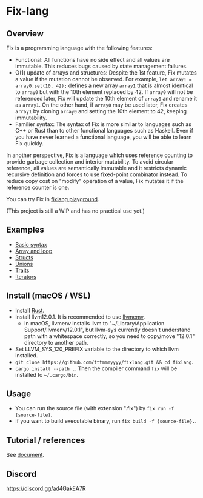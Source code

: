 Fix-lang
====

## Overview

Fix is a programming language with the following features: 
- Functional: All functions have no side effect and all values are immutable. This reduces bugs caused by state management failures.
- O(1) update of arrays and structures: Despite the 1st feature, Fix mutates a value if the mutation cannot be observed. For example, `let array1 = array0.set(10, 42);` defines a new array `array1` that is almost identical to `array0` but with the 10th element replaced by 42. If `array0` will not be referenced later, Fix will update the 10th element of `array0` and rename it as `array1`. On the other hand, if `array0` may be used later, Fix creates `array1` by cloning `array0` and setting the 10th element to 42, keeping immutability.
- Familier syntax: The syntax of Fix is more similar to languages such as C++ or Rust than to other functional languages such as Haskell. Even if you have never learned a functional language, you will be able to learn Fix quickly.

In another perspective, Fix is a language which uses reference counting to provide garbage collection and interior mutability. To avoid circular reference, all values are semantically immutable and it restricts dynamic recursive definition and forces to use fixed-point combinator instead. To reduce copy cost on "modify" operation of a value, Fix mutates it if the reference counter is one.

You can try Fix in [fixlang playground](https://tttmmmyyyy.github.io/fixlang-playground/).

(This project is still a WIP and has no practical use yet.)

## Examples

- [Basic syntax](https://tttmmmyyyy.github.io/fixlang-playground/index.html?src=%2F%2F+Each+source+file+has+to+start+with+module+declaration.%0D%0Amodule+Main%3B%0D%0A%0D%0A%2F%2F+Declaration+and+definition+of+global+value.%0D%0A%2F%2F+%60I64%60+is+the+type+of+64-bit+integers.%0D%0Atruth+%3A+I64%3B%0D%0Atruth+%3D+42%3B+%0D%0A%0D%0A%2F%2F+Declaration+and+definition+of+global+%28recursive%29+function.%0D%0A%2F%2F+To+define+function%2C+write+%60%7Carg0%2C+arg1%2C+...%7C+%28function+body%29%60.%0D%0A%2F%2F+%28Parentheses+around+%60%28function+body%29%60+is+not+mandatory.%29%0D%0A%2F%2F+Note+that+Fix+is+an+expression+based+language.+You+don%27t+need+to+write+%22return+statement%22.%0D%0Acalc_fib+%3A+I64+-%3E+I64%3B%0D%0Acalc_fib+%3D+%7Cn%7C+%28%0D%0A++++if+n+%3C%3D+1+%7B+n+%7D+else+%7B+calc_fib%28n-1%29+%2B+calc_fib%28n-2%29+%7D%0D%0A%29%3B%0D%0A%0D%0Acalc_fib2+%3A+I64+-%3E+I64%3B%0D%0Acalc_fib2+%3D+%7Cn%7C+%28%0D%0A++++%2F%2F+Another+syntax+of+%60if%60%2C+%60if+%28cond%29+%7B+%28then+expr%29+%7D%3B+%28else+expr%29%60%2C+can+be+used+to+write+early+return.%0D%0A++++if+n+%3C%3D+1+%7B+n+%7D%3B%0D%0A%0D%0A++++%2F%2F+Use+%60let%60+to+define+a+local+name.%0D%0A++++let+x+%3D+calc_fib2%28n-1%29%3B%0D%0A++++let+y+%3D+calc_fib2%28n-2%29%3B%0D%0A++++x+%2B+y%0D%0A%29%3B%0D%0A%0D%0Atruth2+%3A+I64%3B%0D%0Atruth2+%3D+%28%0D%0A++++%2F%2F+You+can+define+local+function+%28closure%29+like+this.+%60f%60+has+type+%60I64+-%3E+I64+-%3E+I64+-%3E+I64%60.%0D%0A++++let+f+%3D+%7Ca%2C+b%2C+c%7C+%28a+%2B+b%29+%2A+c%3B%0D%0A%0D%0A++++%2F%2F+Partial+application.+%60double%60+has+type+%60I64+-%3E+I64%60+and+maps+%60c%60+to+%60%281+%2B+1%29+%2A+c+%3D%3D+2+%2A+c%60.%0D%0A++++let+double+%3D+f%281%2C+1%29%3B%0D%0A%0D%0A++++%2F%2F+Right-associative+operator+%60%24%60+applies+a+function+to+a+value%3A+%60f+%24+x+%3D%3D+f%28x%29%60+and+%60f+%24+g+%24+x+%3D%3D+f%28g%28x%29%29%60.%0D%0A++++let+twelve+%3D+double+%24+double+%24+3%3B%0D%0A%0D%0A++++%2F%2F+%60.%60+is+another+operator+to+apply+a+function%3A+%60x.f+%3D%3D+f%28x%29%60.%0D%0A++++%2F%2F+It+has+lower+priority+than+usual+function+call%2C+so+%603.f%281%2C+2%29+%3D%3D+f%281%2C+2%29%283%29+%3D%3D+f%281%2C+2%2C+3%29%60.%0D%0A++++let+nine+%3D+3.f%281%2C+2%29%3B%0D%0A%0D%0A++++double+%24+nine+%2B+twelve%0D%0A%29%3B%0D%0A%0D%0A%2F%2F+Fix+program+calls+%60Main%3A%3Amain%60+%28i.e.%2C+%60main%60+of+%60Main%60+module%29+as+the+entry+point.%0D%0A%2F%2F+%60Main%3A%3Amain%60+must+have+type+%60IO+%28%29%60%2C+where+%60IO+a%60+is+the+type+of+I%2FO+actions+which+return+a+value+of+type+%60a%60.%0D%0A%2F%2F+%60%28%29%60+is+the+unit+type%2C+which+has+a+unique+value+also+written+as+%60%28%29%60.%0D%0Amain+%3A+IO+%28%29%3B%0D%0Amain+%3D+%28%0D%0A++++%2F%2F+%60println+%3A+String+-%3E+IO+%28%29%60+makes+an+I%2FO+action+that+prints+a+string+%28and+a+newline%29.%0D%0A++++%2F%2F+Roughly+speaking%2C+prefix+operator+%60%2Aact%60+performs+the+I%2FO+action+%60act%60+and+evaluates+to+the+value+returned+by+%60act%60.%0D%0A++++let+_+%3D+%2A%28println+%24+%22truth+%3A+%22+%2B+truth.to_string%29%3B%0D%0A++++let+_+%3D+%2A%28println+%24+%22truth2+%3A+%22+%2B+truth2.to_string%29%3B%0D%0A++++let+_+%3D+%2A%28println+%24+%22calc_fib%2810%29+%3A+%22+%2B+calc_fib%2810%29.to_string%29%3B%0D%0A++++let+_+%3D+%2A%28println+%24+%22calc_fib2%2810%29+%3A+%22+%2B+calc_fib2%2810%29.to_string%29%3B%0D%0A%0D%0A++++%2F%2F+%60pure+%3A+a+-%3E+IO+a%60+creates+an+I%2FO+action+which+does+nothing+and+only+returns+a+value.+%0D%0A++++%2F%2F+By+a+syntax+sugar%2C+you+can+write+%60pure%28%29%60+instead+of+%60pure%28%28%29%29%60.%0D%0A++++pure%28%29%0D%0A%29%3B)
- [Array and loop](https://tttmmmyyyy.github.io/fixlang-playground/index.html?src=module+Main%3B%0D%0A%0D%0A%2F%2F+Prints+30th+value+of+Fibonacci+sequence.%0D%0Amain+%3A+IO+%28%29%3B%0D%0Amain+%3D+%28%0D%0A++++%2F%2F+%60fill+%3A+I64+-%3E+a+-%3E+Array+a%60+in+namespace+%60Std%3A%3AArray%60+creates+an+array+of+specified+length+and+filled+by+a+value.%0D%0A++++let+arr+%3D+Array%3A%3Afill%2831%2C+0%29%3B%0D%0A++++%2F%2F+%60set%60+and+%60set%21%60+of+type+%60I64+-%3E+a+-%3E+Array+a+-%3E+Array+a%60+insert+a+value+into+an+array.%0D%0A++++%2F%2F+%60set%60+updates+the+given+array+in+O%281%29+if+the+reference+counter+of+it+is+one%2C+%0D%0A++++%2F%2F+or+inserts+a+value+after+cloning+the+array+%28it+takes+O%28n%29%29+otherwise.%0D%0A++++%2F%2F+%60set%21%60+always+tries+to+update+the+given+array+in+O%281%29%2C+or+panics+if+the+reference+counter+is+greater+than+one.%0D%0A++++%2F%2F+There+are+also+%60mod%60+and+%60mod%21%60+of+type+%60I64+-%3E+%28a+-%3E+a%29+-%3E+Array+a+-%3E+Array+a%60%2C+which+update+a+value+of+an+array.%0D%0A++++let+arr+%3D+arr.set%21%280%2C+0%29%3B%0D%0A++++let+arr+%3D+arr.set%21%281%2C+1%29%3B%0D%0A++++%2F%2F+A+way+for+loop+is+to+use+%60loop%60%2C+%60continue%60+and+%60break%60.%0D%0A++++%2F%2F+loop+%3A+s+-%3E+LoopResult+s+r+-%3E+r+--+Takes+the+initial+state+and+loop+body%2C+and+performs+loop.%0D%0A++++%2F%2F+continue+%3A+s+-%3E+LoopResult+s+r+--+Takes+the+next+state+and+continues+the+loop.%0D%0A++++%2F%2F+break+%3A+r+-%3E+LoopResult+s+r+--+Breaks+the+loop+and+returns+the+given+value.%0D%0A++++let+arr+%3D+loop%28%282%2C+arr%29%2C+%7C%28idx%2C+arr%29%7C%0D%0A++++++++if+idx+%3D%3D+arr.get_size+%7B%0D%0A++++++++++++break+%24+arr%0D%0A++++++++%7D+else+%7B%0D%0A++++++++++++%2F%2F+To+get+a+value+of+an+array%2C+use+%60%40+%3A+I64+-%3E+Array+a+-%3E+a%60.%0D%0A++++++++++++let+x+%3D+arr.%40%28idx-1%29%3B%0D%0A++++++++++++let+y+%3D+arr.%40%28idx-2%29%3B%0D%0A++++++++++++let+arr+%3D+arr.set%21%28idx%2C+x%2By%29%3B%0D%0A++++++++++++continue+%24+%28idx%2B1%2C+arr%29%0D%0A++++++++%7D%0D%0A++++%29%3B%0D%0A++++println+%24+arr.%40%2830%29.to_string+%2F%2F+832040%0D%0A%29%3B)
- [Structs](https://tttmmmyyyy.github.io/fixlang-playground/index.html?src=module+Main%3B%0D%0A%0D%0A%2F%2F+You+can+define+struct+as+follows%3A%0D%0A%2F%2F+%60F64%60+is+the+type+of+64-bit+floating+values.%0D%0Atype+Quantity+%3D+struct+%7B+value+%3A+F64%2C+unit+%3A+String+%7D%3B%0D%0A%0D%0Anamespace+Quantity+%7B%0D%0A%0D%0A++++make+%3A+F64+-%3E+String+-%3E+Quantity%3B%0D%0A++++make+%3D+%7Cval%2C+unit%7C+%28%0D%0A++++++++%2F%2F+Construction+of+a+struct+value.%0D%0A++++++++Quantity+%7B+value+%3A+val%2C+unit+%3A+unit+%7D%0D%0A++++%29%3B%0D%0A%0D%0A++++stringify+%3A+Quantity+-%3E+String%3B%0D%0A++++stringify+%3D+%7Cq%7C+%28%0D%0A++++++++%2F%2F+To+get+a+field+value%2C+use+the+function+%60%40%28field+name%29+%3A+%28Struct%29+-%3E+%28FieldType%29%60.%0D%0A++++++++q.%40value.to_string+%2B+%22+%22+%2B+q.%40unit%0D%0A++++%29%3B%0D%0A%0D%0A++++add+%3A+Quantity+-%3E+Quantity+-%3E+Quantity%3B%0D%0A++++%2F%2F+Pattern+matching+is+available+in+function+definition.%0D%0A++++add+%3D+%7CQuantity+%7B+value+%3A+lhs_val%2C+unit+%3A+lhs_unit+%7D%2C+rhs%7C+%28%0D%0A++++++++%2F%2F+Pattern+matching+is+also+available+in+let-binding.%0D%0A++++++++let+Quantity+%7B+value+%3A+rhs_val%2C+unit+%3A+rhs_unit+%7D+%3D+rhs%3B%0D%0A++++++++if+lhs_unit+%3D%3D+rhs_unit+%7B%0D%0A++++++++++++Quantity+%7B+value+%3A+lhs_val+%2B+rhs_val%2C+unit+%3A+lhs_unit+%7D%0D%0A++++++++%7D+else+%7B%0D%0A++++++++++++abort%28%29%0D%0A++++++++%7D%0D%0A++++%29%3B%0D%0A%0D%0A++++%2F%2F+%223.0+kg%22+%2A+%222.0+m%22+%3D%3D+%226.0+kg+m%22%0D%0A++++mul+%3A+Quantity+-%3E+Quantity+-%3E+Quantity%3B%0D%0A++++mul+%3D+%7Crhs%2C+lhs%7C+%28+%2F%2F+Note+that+%60lhs.mul%28rhs%29+%3D%3D+mul%28rhs%2C+lhs%29%60%2C+so+we+call+the+first+argument+as+%60rhs%60.%0D%0A++++++++let+val+%3D+lhs.%40value+%2A+rhs.%40value%3B%0D%0A++++++++%2F%2F+%60set_%28field+name%29+%3A+%28FieldType%29+-%3E+%28Struct%29+-%3E+%28Struct%29%60+updates+a+field.%0D%0A++++++++%2F%2F+%60mod_%28field+name%29+%3A+%28%28FieldType%29+-%3E+%28FieldType%29%29+-%3E+%28Struct%29+-%3E+%28Struct%29%60+transforms+a+field.%0D%0A++++++++lhs.set_value%28val%29.mod_unit%28%7Cu%7C+u+%2B+%22+%22+%2B+rhs.%40unit%29%0D%0A++++%29%3B%0D%0A%0D%0A++++%2F%2F+Pair+%28or+tuple%29+is+a+special+struct+with+fields+%600%60+and+%601%60.%0D%0A++++%2F%2F+Field+accessor+functions+%60%400%60%2C+%60%401%60%2C+sette%2Fmodifier+functions+%60set_0%60%2C+%60set_1%60%2C+%60mod_0%60%2C+%60mod_1%60%0D%0A++++%2F%2F+and+pattern+matching+are+available+as+well+as+user-defined+structs.%0D%0A++++from_pair+%3A+%28F64%2C+String%29+-%3E+Quantity%3B%0D%0A++++from_pair+%3D+%7C%28val%2C+unit%29%7C+make%28val%2C+unit%29%3B%0D%0A%7D%0D%0A%0D%0A%2F%2F+You+can+also+define+a+generic+struct+parametrized+by+a+type+variable%3A%0D%0Atype+Quantity2+a+%3D+struct+%7B+value+%3A+a%2C+unit+%3A+String+%7D%3B%0D%0A%0D%0Anamespace+Quantity2+%7B%0D%0A++++make+%3A+a+-%3E+String+-%3E+Quantity2+a%3B%0D%0A++++make+%3D+%7Cval%2C+unit%7C+Quantity2+%7B+value+%3A+val%2C+unit+%3A+unit+%7D%3B%0D%0A%0D%0A++++stringify+%3A+%5Ba+%3A+ToString%5D+Quantity2+a+-%3E+String%3B%0D%0A++++stringify+%3D+%7Cq%7C+q.%40value.to_string+%2B+%22+%22+%2B+q.%40unit%3B%0D%0A%7D%0D%0A%0D%0Amain+%3A+IO+%28%29%3B%0D%0Amain+%3D+%28%0D%0A++++let+x+%3D+Quantity%3A%3Amake%281.0%2C+%22kg%22%29%3B%0D%0A++++let+y+%3D+Quantity%3A%3Amake%282.0%2C+%22kg%22%29%3B%0D%0A++++let+z+%3D+Quantity%3A%3Amake%283.0%2C+%22m%22%29%3B%0D%0A++++let+q+%3D+x.add%28y%29.mul%28z%29%3B+%2F%2F+%281.0+kg+%2B+2.0+kg%29+%2A+3.0+m+%0D%0A++++let+_+%3D+%2A%28println+%24+q.stringify%29%3B%0D%0A++++let+q2+%3D+Quantity2%3A%3Amake%2842%2C+%22s%22%29%3B+%2F%2F+q2+%3A+Quantity2+I64%0D%0A++++let+_+%3D+%2A%28println+%24+q2.stringify%29%3B%0D%0A++++pure%28%29%0D%0A%29%3B%0D%0A)
- [Unions](https://tttmmmyyyy.github.io/fixlang-playground/index.html?src=module+Main%3B%0D%0A%0D%0Aimport+Math%3B+%2F%2F+for+pi64%0D%0A%0D%0A%2F%2F+Tagged+union+can+be+defined+as+follows%3A%0D%0Atype+Angle+%3D+union+%7B+radian%3A+F64%2C+degree%3A+F64+%7D%3B%0D%0A%0D%0A%2F%2F+You+can+define+generic+unions+by+writing+%60type+SomeUnion+a+%3D+union+%7B+...%28use+type+%60a%60+for+type+of+fields%29...+%7D%3B%60%0D%0A%0D%0Anamespace+Angle+%7B%0D%0A++++to_degree+%3A+Angle+-%3E+Angle%3B%0D%0A++++to_degree+%3D+%7Ca%7C+%28%0D%0A++++++++%2F%2F+%60is_%28variant%29+%3A+%28Union%29+-%3E+Bool%60+checks+whether+the+union+value+is+a+specific+variant.%0D%0A++++++++if+a.is_degree+%7B+a+%7D%3B%0D%0A++++++++%2F%2F+%60%28variant%29+%3A+%28VariantType%29+-%3E+%28Union%29%60+constructs+an+union+value.%0D%0A++++++++%2F%2F+%60as_%28variant%29+%3A+%28Union%29+-%3E+%28VariantType%29%60+extracts+a+value+from+an+union+value+%28or+panics%29.%0D%0A++++++++Angle%3A%3Adegree%28a.as_radian+%2A+180.0+%2F+Math%3A%3Api64%29%0D%0A++++%29%3B%0D%0A%0D%0A++++stringify_as_degree+%3A+Angle+-%3E+String%3B%0D%0A++++stringify_as_degree+%3D+%7Ca%7C+%28%0D%0A++++++++let+a+%3D+a.to_degree%3B%0D%0A++++++++a.as_degree.to_string+%2B+%22+deg%22+%0D%0A++++%29%3B%0D%0A%7D%0D%0A%0D%0Amain+%3A+IO+%28%29%3B%0D%0Amain+%3D+%28%0D%0A++++println+%24+Angle%3A%3Aradian%28Math%3A%3Api64+%2F+6.0%29.stringify_as_degree+%2F%2F+30+degree%0D%0A%29%3B%0D%0A)
- [Traits](https://tttmmmyyyy.github.io/fixlang-playground/index.html?src=module+Main%3B%0D%0A%0D%0A%2F%2A%0D%0AEq+trait+is+defined+in+standard+library+as+follows%3A+%0D%0A%0D%0Atrait+a+%3A+Eq+%7B%0D%0A++++eq+%3A+a+-%3E+a+-%3E+Bool%0D%0A%7D%0D%0A%0D%0AExpression+%60x+%3D%3D+y%60+is+interpreted+as+%60Eq%3A%3Aeq%28x%2C+y%29%60.%0D%0A%2A%2F%0D%0A%0D%0Atype+Pair+a+b+%3D+struct+%7B+fst%3A+a%2C+snd%3A+b+%7D%3B%0D%0A%0D%0A%2F%2F+In+the+trait+implementation%2C+you+can+specify+preconditions+on+type+variables+in+%60%5B%5D%60+bracket+after+%60impl%60.%0D%0Aimpl+%5Ba+%3A+Eq%2C+b+%3A+Eq%5D+Pair+a+b+%3A+Eq+%7B%0D%0A++++eq+%3D+%7Clhs%2C+rhs%7C+%28%0D%0A++++++++lhs.%40fst+%3D%3D+rhs.%40fst+%26%26+lhs.%40snd+%3D%3D+rhs.%40snd%0D%0A++++%29%3B%0D%0A%7D%0D%0A%0D%0A%2F%2F+You+can+specify+preconditions+of+type+variables+in+the+%60%5B%5D%60+bracket+before+type+signature.%0D%0Asearch+%3A+%5Ba+%3A+Eq%5D+a+-%3E+Array+a+-%3E+I64%3B%0D%0Asearch+%3D+%7Celem%2C+arr%7C+loop%280%2C+%7Cidx%7C%0D%0A++++if+idx+%3D%3D+arr.get_size+%7B+break+%24+-1+%7D%3B%0D%0A++++if+arr.%40%28idx%29+%3D%3D+elem+%7B+break+%24+idx+%7D%3B%0D%0A++++continue+%24+%28idx+%2B+1%29%0D%0A%29%3B%0D%0A%0D%0A%2F%2F+An+example+of+defining+higher-kinded+trait.%0D%0A%2F%2F+All+type+variable+has+kind+%60%2A%60+by+default%2C+and+any+kind+of+higher-kinded+type+variable+need+to+be+annoted+explicitly.%0D%0Atrait+%5Bf+%3A+%2A-%3E%2A%5D+f+%3A+MyFunctor+%7B%0D%0A++++mymap+%3A+%28a+-%3E+b%29+-%3E+f+a+-%3E+f+b%3B%0D%0A%7D%0D%0A%0D%0A%2F%2F+An+example+of+implementing+higher-kinded+trait.%0D%0A%2F%2F+%60Array%60+is+a+type+of+kind+%60%2A+-%3E+%2A%60%2C+so+matches+to+the+kind+of+trait+%60MyFunctor%60.%0D%0Aimpl+Array+%3A+MyFunctor+%7B%0D%0A++++mymap+%3D+%7Cf%2C+arr%7C+%28%0D%0A++++++++Array%3A%3Afrom_map%28arr.get_size%2C+%7Cidx%7C+f%28arr.%40%28idx%29%29%29%0D%0A++++%29%3B%0D%0A%7D%0D%0A%0D%0Amain+%3A+IO+%28%29%3B%0D%0Amain+%3D+%28%0D%0A++++let+arr+%3D+Array%3A%3Afrom_map%286%2C+%7Cx%7C+x%29%3B+%2F%2F+arr+%3D+%5B0%2C1%2C2%2C...%2C9%5D.%0D%0A++++let+arr+%3D+arr.mymap%28%7Cx%7C+Pair+%7B+fst%3A+x+%25+2%2C+snd%3A+x+%25+3+%7D%29%3B+%2F%2F+arr+%3D+%5B%280%2C+0%29%2C+%281%2C+1%29%2C+%280%2C+2%29%2C+...%5D.%0D%0A++++println+%24+arr.search%28Pair+%7B+fst%3A+1%2C+snd%3A+2%7D%29.to_string+%2F%2F+5%2C+the+first+number+x+such+that+x+%25+2+%3D%3D+1+and+x+%25+3+%3D%3D+2.%0D%0A%29%3B)
- [Iterators](https://tttmmmyyyy.github.io/fixlang-playground/index.html?src=module+Main%3B%0D%0A%0D%0Aimport+Math%3B+%2F%2F+for+Math%3A%3Agcd%0D%0A%0D%0A%2F%2F+Iterator%2C+a.k.a.+lazy+list%2C+is+defined+as+follows.%0D%0A%2F%2F+%60type+Iterator+a+%3D+unbox+struct+%7B+next%3A+%28%29+-%3E+Option+%28a%2C+Iterator+a%29+%7D%3B%60%0D%0A%0D%0A%2F%2F+Instead+of+containing+%22the+next+value%22%2C+a+non-empty+iterator+has+a+function+to+generate+a+pair+of%0D%0A%2F%2F+-+the+next+value+and+%0D%0A%2F%2F+-+the+iterator+to+generate+rest+values.%0D%0A%0D%0A%2F%2F+Iterators+are+important+to+write+program+in+a+functional+manner.+%0D%0A%2F%2F+The+following+example+illustrates+the+power+of+iterators.%0D%0A%0D%0A%2F%2F+Count+divisors+of+a+number.%0D%0A%2F%2F+For+example%2C+divisors+of+100+are+1%2C+2%2C+4%2C+5%2C+10%2C+20%2C+25%2C+50%2C+100%2C+%0D%0A%2F%2F+which+can+be+grouped+into+as+%7B1%2C+100%7D%2C+%7B2%2C+50%7D%2C+%7B4%2C+25%7D%2C+%7B10%7D.%0D%0A%2F%2F+So+%60count_divs%28100%29+%3D%3D+2+%2B+2+%2B+2+%2B+2+%2B+1%60.+%0D%0Acount_divs+%3A+I64+-%3E+I64%3B%0D%0Acount_divs+%3D+%7Cn%7C+%28%0D%0A++++Iterator%3A%3Acount_up%281%29+%2F%2F+Generate+an+infinite+iterator+%601%2C+2%2C+3%2C+...%60+which+are+candidates+for+divisors+of+%60n%60.%0D%0A++++++++.take_while%28%7Cd%7C+d%2Ad+%3C%3D+n%29+%2F%2F+Take+elements+less+than+or+equal+to+root+of+%60n%60.%0D%0A++++++++.filter%28%7Cd%7C+n%25d+%3D%3D+0%29+%2F%2F+Take+only+divisors.%0D%0A++++++++.map%28%7Cd%7C+if+d%2Ad+%3D%3D+n+%7B+1+%7D+else+%7B+2+%7D%29+%2F%2F+Convert+a+divisor+into+the+size+of+the+group+it+belongs+to.%0D%0A++++++++.fold%280%2C+Add%3A%3Aadd%29+%2F%2F+Sum+up+the+iterator.+%60fold%60+folds+an+iterator+by+an+operator+%28two-variable+function%29.+%0D%0A++++++++%2F%2F+%60Add%3A%3Aadd+%3A+I64+-%3E+I64+-%3E+I64%60+adds+two+integers.%0D%0A%29%3B%0D%0A%0D%0A%2F%2F+Infinite+iterator+of+positive+rational+numbers+less+than+1.%0D%0Arationals+%3A+Iterator+%28I64%2C+I64%29%3B+%2F%2F+Pair+of+numerator+and+denominator.%0D%0Arationals+%3D+%28%0D%0A++++Iterator%3A%3Acount_up%281%29+%2F%2F+Iterator+of+denominators%0D%0A++++++++.map%28%7Cd%7C+%28%0D%0A++++++++++++Iterator%3A%3Arange%281%2C+d%29+%2F%2F+Iterator+of+numerators%0D%0A++++++++++++++++.filter%28%7Cn%7C+gcd%28n%2C+d%29+%3D%3D+1%29+%2F%2F+Filter+out+numerators+which+has+common+factor+with+the+denominator.%0D%0A++++++++++++++++.map%28%7Cn%7C+%28n%2C+d%29%29+%2F%2F+Make+pair+of+numerator+and+denominator.%0D%0A++++++++%29%29%0D%0A++++++++.flatten+%2F%2F+%60flatten+%3A+Iterator+%28Iterator+a%29+-%3E+Iterator+a%60%0D%0A%29%3B%0D%0A%0D%0Astringify_rational+%3A+%28I64%2C+I64%29+-%3E+String%3B%0D%0Astringify_rational+%3D+%7C%28n%2C+d%29%7C+n.to_string+%2B+%22%2F%22+%2B+d.to_string%3B%0D%0A%0D%0Amain+%3A+IO+%28%29%3B%0D%0Amain+%3D+%28%0D%0A++++let+_+%3D+%2A%28println+%24+%22Number+of+divisors+of+100+is+%22+%2B+count_divs%28100%29.to_string+%2B+%22.%22%29%3B%0D%0A++++let+_+%3D+%2A%28println+%24+%22Fist+100+rationals+%3A+%22+%2B+rationals.take%28100%29.map%28stringify_rational%29.join%28%22%2C+%22%29%29%3B%0D%0A++++pure%28%29%0D%0A%29%3B%0D%0A)

## Install (macOS / WSL)

- Install [Rust](https://www.rust-lang.org/tools/install).
- Install llvm12.0.1. It is recommended to use [llvmemv](https://crates.io/crates/llvmenv).
    - In macOS, llvmenv installs llvm to "~/Library/Application Support/llvmenv/12.0.1", but llvm-sys currently doesn't understand path with a whitespace correctly, so you need to copy/move "12.0.1" directory to another path.
- Set LLVM_SYS_120_PREFIX variable to the directory to which llvm installed.
- `git clone https://github.com/tttmmmyyyy/fixlang.git && cd fixlang`.
- `cargo install --path .`. Then the compiler command `fix` will be installed to `~/.cargo/bin`.

## Usage

- You can run the source file (with extension ".fix") by `fix run -f {source-file}`.
- If you want to build executable binary, run `fix build -f {source-file}.`.

## Tutorial / references

See [document](/Document.md).

## Discord

https://discord.gg/ad4GakEA7R
